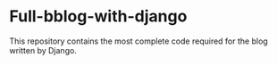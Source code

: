 # Full-bblog-with-django
This repository contains the most complete code required for the blog written by Django.
